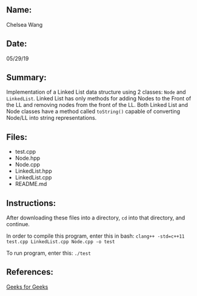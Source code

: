 ## Name:
Chelsea Wang

## Date:
05/29/19

## Summary:

Implementation of a Linked List data structure using 2 classes: `Node` and `LinkedList`. Linked List has only methods for adding Nodes to the Front of the LL and removing nodes from the front of the LL. Both Linked List and Node classes have a method called `toString()` capable of converting Node/LL into string representations. 

## Files:
- test.cpp 
- Node.hpp 
- Node.cpp 
- LinkedList.hpp 
- LinkedList.cpp 
- README.md

## Instructions:
After downloading these files into a directory, `cd` into that directory, and continue.

In order to compile this program, enter this in bash: `clang++ -std=c++11 test.cpp LinkedList.cpp Node.cpp -o test`

To run program, enter this: `./test`

## References:
[Geeks for Geeks](https://www.geeksforgeeks.org/data-structures/linked-list/)